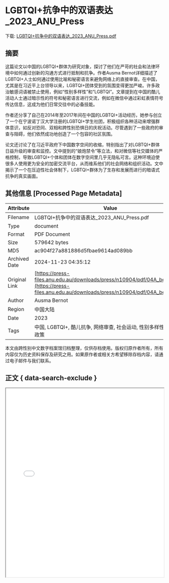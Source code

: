 # LGBTQI+抗争中的双语表达_2023_ANU_Press

<!-- tcd_download_link -->
下载: [LGBTQI+抗争中的双语表达_2023_ANU_Press.pdf](LGBTQI+抗争中的双语表达_2023_ANU_Press.pdf)
<!-- tcd_download_link_end -->

## 摘要

<!-- tcd_abstract -->
这篇论文以中国的LGBTQI+群体为研究对象，探讨了他们在严苛的社会和法律环境中如何通过创新的沟通方式进行抵制和抗争。作者Ausma Bernot详细描述了LGBTQI+人士如何通过使用比喻和秘密语言来避免网络上的直接审查。在中国，尤其是在习近平上台领导以来，LGBTQI+团体受到的氛围变得更加严峻。许多政治敏感词语被禁止使用，例如“性别多样性”和“LGBTQI”。文章提到在中国的酷儿活动人士通过暗示性的符号和秘密语言进行交流，例如在微信中通过彩虹表情符号传达信息，这成为他们日常交往中的必备技能。

作者还分享了自己在2014年至2017年间在中国的LGBTQI+活动经历，她参与创立了一个在宁波诺丁汉大学注册的LGBTQI+学生社团，积极组织各种活动来增强群体意识，如反对恐同、双相和跨性别恐惧日的庆祝活动。尽管遇到了一些政府的审查与阻碍，他们依然成功地创造了一个包容的社区氛围。

论文还讨论了在习近平政府下中国数字空间的收缩，特别指出了对LGBTQI+群体日益升级的审查和监控。文中提到的“娘炮禁令”等立法，和对微信等社交媒体的严格控制，导致LGBTQI+个体和团体在数字空间里几乎无隐私可言。这种环境迫使很多人使用更为安全的加密交流平台，从而维系他们的社会网络和组织活动。文中揭示了一个在压迫性社会体制下，LGBTQI+群体为了生存和发展而进行的暗语式抗争的真实画面。

<!-- tcd_abstract_end -->

## 其他信息 [Processed Page Metadata]

| Attribute       | Value                                  |
|-----------------|----------------------------------------|
| Filename        | LGBTQI+抗争中的双语表达_2023_ANU_Press.pdf                             |
| Type            | document                                 |
| Format          | PDF Document                               |
| Size            | 579642 bytes                           |
| MD5             | ac904f27a881886d5fbae9614ad089bb                                  |
| Archived Date   | 2024-11-23 04:35:12                             |
| Original Link   | [https://press-files.anu.edu.au/downloads/press/n10904/pdf/04A_bernot.pdf](https://press-files.anu.edu.au/downloads/press/n10904/pdf/04A_bernot.pdf)                         |
| Author          | Ausma Bernot                               |
| Region          | 中国大陆                               |
| Date            | 2023                                 |
| Tags            | 中国, LGBTQI+, 酷儿抗争, 网络审查, 社会运动, 性别多样性, 习近平政策                                 |

本文由跨性别中文数字档案馆归档整理，仅供存档使用。版权归原作者所有，所有内容仅为历史资料保存及研究之用。如果原作者或相关方希望移除存档内容，请通过电子邮件与我们联系。

## 正文 { data-search-exclude }

<!-- tcd_main_text -->
<iframe src="../LGBTQI+抗争中的双语表达_2023_ANU_Press.pdf" width="100%" height="600px">
    <p>无法显示PDF，请下载查看。</p>
</iframe>
<!-- tcd_main_text_end -->

